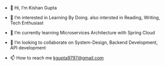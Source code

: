 - 👋 Hi, I’m Kishan Gupta

- 👀 I’m interested in Learning By Doing. also intersted in Reading, Writing, Tech Enthusiast
- 🌱 I’m currently learning Microservices Architecture with Spring Cloud
- 💞️ I’m looking to collaborate on System-Design, Backend Development, API development
- 📫 How to reach me kgupta9797@gmail.com


<!---
kgupta9797/kgupta9797 is a ✨ special ✨ repository because its `README.md` (this file) appears on your GitHub profile.
You can click the Preview link to take a look at your changes.
--->
